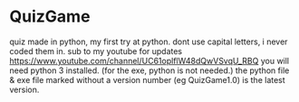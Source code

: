 # QuizGame
quiz made in python, my first try at python.
dont use capital letters, i never coded them in.
sub to my youtube for updates
https://www.youtube.com/channel/UC61oplflW48dQwVSvqU_RBQ
you will need python 3 installed.
(for the exe, python is not needed.)
the python file & exe file marked without a version number (eg QuizGame1.0) is the latest version.

